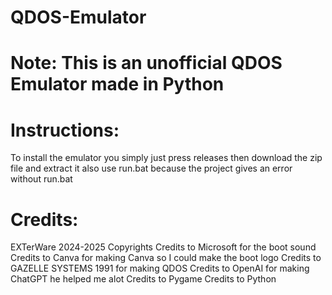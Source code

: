 # QDOS-Emulator
# Note: This is an unofficial QDOS Emulator made in Python
# Instructions:
To install the emulator you simply just press releases then download the zip file and extract it also use run.bat because the project gives an error without run.bat
# Credits:
EXTerWare 2024-2025 Copyrights
Credits to Microsoft for the boot sound
Credits to Canva for making Canva so I could make the boot logo
Credits to GAZELLE SYSTEMS 1991 for making QDOS
Credits to OpenAI for making ChatGPT he helped me alot
Credits to Pygame
Credits to Python

